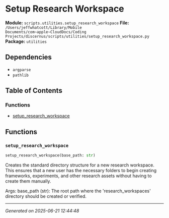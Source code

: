# Setup Research Workspace

**Module:** `scripts.utilities.setup_research_workspace`
**File:** `/Users/jeffwhatcott/Library/Mobile Documents/com~apple~CloudDocs/Coding Projects/discernus/scripts/utilities/setup_research_workspace.py`
**Package:** `utilities`

## Dependencies

- `argparse`
- `pathlib`

## Table of Contents

### Functions
- [setup_research_workspace](#setup-research-workspace)

## Functions

### `setup_research_workspace`
```python
setup_research_workspace(base_path: str)
```

Creates the standard directory structure for a new research workspace.
This ensures that a new user has the necessary folders to begin
creating frameworks, experiments, and other research assets without
having to create them manually.

Args:
    base_path (str): The root path where the 'research_workspaces'
                     directory should be created or verified.

---

*Generated on 2025-06-21 12:44:48*